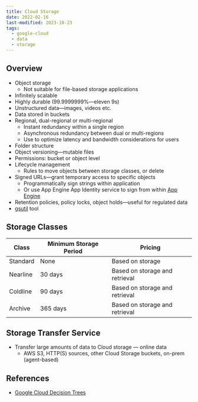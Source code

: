 ```yaml
---
title: Cloud Storage
date: 2022-02-16
last-modified: 2023-10-23
tags:
  - google-cloud
  - data
  - storage
---
```


## Overview

- Object storage
	- Not suitable for file-based storage applications
- Infinitely scalable
- Highly durable (99.9999999%—eleven 9s)
- Unstructured data—images, videos etc.
- Data stored in buckets
- Regional, dual-regional or multi-regional
	- Instant redundancy within a single region
	- Asynchronous redundancy between dual or multi-regions
	- Use to optimize latency and bandwidth considerations for users
- Folder structure
- Object versioning—mutable files
- Permissions: bucket or object level
- Lifecycle management
	- Rules to move objects between storage classes, or delete
- Signed URLs—grant temporary access to specific objects
	- Programmatically sign strings within application
	- Or use App Engine App Identity service to sign from within [App Engine](notes/App%20Engine.md)
- Retention policies, policy locks, object holds—useful for regulated data
- [gsutil](notes/gsutil.md) tool

## Storage Classes

| Class    | Minimum Storage Period | Pricing                        |
| -------- | ---------------------- | ------------------------------ |
| Standard | None                   | Based on storage               |
| Nearline | 30 days                | Based on storage and retrieval |
| Coldline | 90 days                | Based on storage and retrieval |
| Archive  | 365 days               | Based on storage and retrieval |

## Storage Transfer Service

- Transfer large amounts of data to Cloud storage — online data
	- AWS S3, HTTP(S) sources, other Cloud Storage buckets, on-prem (agent-based)

## References

- [Google Cloud Decision Trees](notes/moc/Google%20Cloud%20Decision%20Trees.md)
